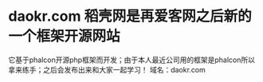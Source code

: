 daokr.com 稻壳网是再爱客网之后新的一个框架开源网站
=====

它基于phalcon开源php框架而开发；由于本人最近公司用的框架是phalcon所以拿来练手；之后会发布出来和大家一起学习！
域名：daokr.com
